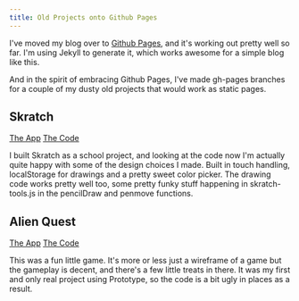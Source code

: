 ```yaml
---
title: Old Projects onto Github Pages
---
```


I've moved my blog over to [Github Pages](http://pages.github.com/), and it's
working out pretty well so far. I'm using Jekyll to generate it, which works
awesome for a simple blog like this.

And in the spirit of embracing Github Pages, I've made gh-pages branches for a
couple of my dusty old projects that would work as static pages.

## Skratch

[The App](http://andyvanee.com/skratch/)
[The Code](https://github.com/Andyvanee/skratch/tree/master/js)

I built Skratch as a school project, and looking at the code now I'm actually
quite happy with some of the design choices I made. Built in touch handling,
localStorage for drawings and a pretty sweet color picker. The drawing code
works pretty well too, some pretty funky stuff happening in skratch-tools.js in
the pencilDraw and penmove functions.

## Alien Quest

[The App](http://andyvanee.com/AlienQuest/)
[The Code](https://github.com/Andyvanee/AlienQuest)

This was a fun little game. It's more or less just a wireframe of a game but
the gameplay is decent, and there's a few little treats in there. It was my
first and only real project using Prototype, so the code is a bit ugly in places
as a result.
